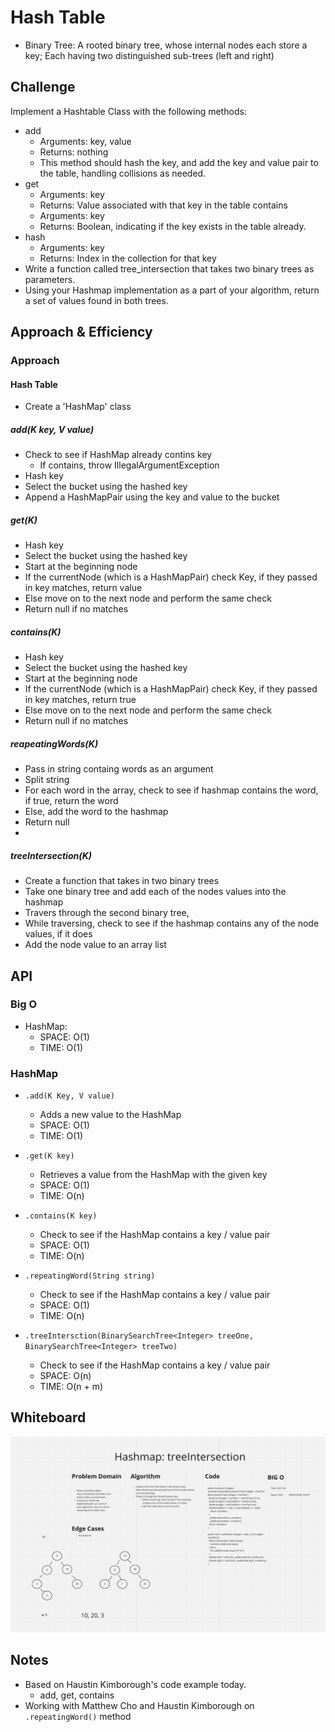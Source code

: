 # Hash Table
<!-- Short summary or background information -->

- Binary Tree: A rooted binary tree, whose internal nodes each store a key; Each having two distinguished sub-trees (left and right)

## Challenge
<!-- Description of the challenge -->

Implement a Hashtable Class with the following methods:
- add
  - Arguments: key, value
  - Returns: nothing
  - This method should hash the key, and add the key and value pair to the table, handling collisions as needed.
- get
  - Arguments: key
  - Returns: Value associated with that key in the table
  contains
  - Arguments: key
  - Returns: Boolean, indicating if the key exists in the table already.
- hash
  - Arguments: key
  - Returns: Index in the collection for that key
- Write a function called tree_intersection that takes two binary trees as parameters.
- Using your Hashmap implementation as a part of your algorithm, return a set of values found in both trees.

## Approach & Efficiency
<!-- What approach did you take? Why? What is the Big O space/time for this approach? -->

### Approach

#### Hash Table

- Create a 'HashMap' class

##### add(K key, V value)

- Check to see if HashMap already contins key
  - If contains, throw IllegalArgumentException
- Hash key
- Select the bucket using the hashed key
- Append a HashMapPair using the key and value to the bucket

##### get(K)

- Hash key
- Select the bucket using the hashed key
- Start at the beginning node
- If the currentNode (which is a HashMapPair) check Key, if they passed in key matches, return value
- Else move on to the next node and perform the same check
- Return null if no matches

##### contains(K)

- Hash key
- Select the bucket using the hashed key
- Start at the beginning node
- If the currentNode (which is a HashMapPair) check Key, if they passed in key matches, return true
- Else move on to the next node and perform the same check
- Return null if no matches

##### reapeatingWords(K)

- Pass in string containg words as an argument
- Split string
- For each word in the array, check to see if hashmap contains the word, if true, return the word
- Else, add the word to the hashmap
- Return null
-
##### treeIntersection(K)

- Create a function that takes in two binary trees
- Take one binary tree and add each of the nodes values into the hashmap
- Travers through the second binary tree,
- While traversing, check to see if the hashmap contains any of the node values, if it does
- Add the node value to an array list

## API
<!-- Description of each method publicly available to your Linked List -->

### Big O

- HashMap:
  - SPACE: O(1)
  - TIME: O(1)

### HashMap

- `.add(K Key, V value)`
  - Adds a new value to the HashMap
  - SPACE: O(1)
  - TIME: O(1)

- `.get(K key)`
  - Retrieves a value from the HashMap with the given key
  - SPACE: O(1)
  - TIME: O(n)

- `.contains(K key)`
  - Check to see if the HashMap contains a key / value pair
  - SPACE: O(1)
  - TIME: O(n)

- `.repeatingWord(String string)`
  - Check to see if the HashMap contains a key / value pair
  - SPACE: O(1)
  - TIME: O(n)

- `.treeIntersction(BinarySearchTree<Integer> treeOne, BinarySearchTree<Integer> treeTwo)`
  - Check to see if the HashMap contains a key / value pair
  - SPACE: O(n)
  - TIME: O(n + m)


## Whiteboard

![WHITEBOARD](./assets/whiteboard.png)

## Notes

- Based on Haustin Kimborough's code example today.
  - add, get, contains
- Working with Matthew Cho and Haustin Kimborough on `.repeatingWord()` method
